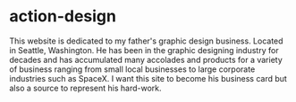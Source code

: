 # action-design
This website is dedicated to my father's graphic design business. Located in Seattle, Washington. He has been in the graphic designing industry for decades and has accumulated many accolades and products for a variety of business ranging from small local businesses to large corporate industries such as SpaceX. I want this site to become his business card but also a source to represent his hard-work.
